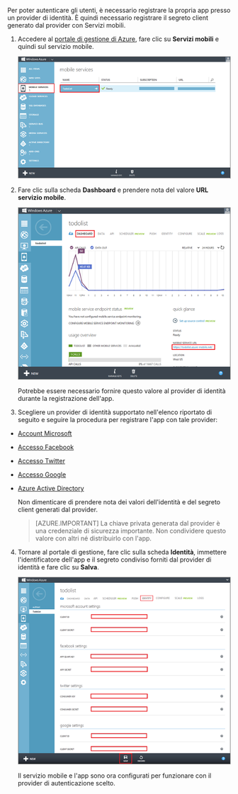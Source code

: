 

Per poter autenticare gli utenti, è necessario registrare la propria app presso un provider di identità. È quindi necessario registrare il segreto client generato dal provider con Servizi mobili.

1. Accedere al [portale di gestione di Azure], fare clic su **Servizi mobili** e quindi sul servizio mobile.

   	![](./media/mobile-services-register-authentication/mobile-services-selection.png)

2. Fare clic sulla scheda **Dashboard** e prendere nota del valore **URL servizio mobile**.

   	![](./media/mobile-services-register-authentication/mobile-service-uri.png)

    Potrebbe essere necessario fornire questo valore al provider di identità durante la registrazione dell'app.

3. Scegliere un provider di identità supportato nell'elenco riportato di seguito e seguire la procedura per registrare l'app con tale provider:

 - <a href="/it-it/documentation/articles/mobile-services-how-to-register-microsoft-authentication/" target="_blank">Account Microsoft</a>
 - <a href="/it-it/documentation/articles/mobile-services-how-to-register-facebook-authentication/" target="_blank">Accesso Facebook</a>
 - <a href="/it-it/documentation/articles/mobile-services-how-to-register-twitter-authentication/" target="_blank">Accesso Twitter</a>
 - <a href="/it-it/documentation/articles/mobile-services-how-to-register-google-authentication/" target="_blank">Accesso Google</a>
 - <a href="/it-it/documentation/articles/mobile-services-how-to-register-active-directory-authentication/" target="_blank">Azure Active Directory</a>

   Non dimenticare di prendere nota dei valori dell'identità e del segreto client generati dal provider.

   > [AZURE.IMPORTANT] La chiave privata generata dal provider è una credenziale di sicurezza importante. Non condividere questo valore con altri né distribuirlo con l'app.

4. Tornare al portale di gestione, fare clic sulla scheda **Identità**, immettere l'identificatore dell'app e il segreto condiviso forniti dal provider di identità e fare clic su **Salva**.

   	![](./media/mobile-services-register-authentication/mobile-identity-tab.png)

	Il servizio mobile e l'app sono ora configurati per funzionare con il provider di autenticazione scelto.

<!-- URLs. -->
[Portale di gestione di Azure]: https://manage.windowsazure.com/<!--HONumber=42-->
